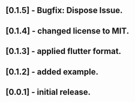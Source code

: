 ## [0.1.5] - Bugfix: Dispose Issue.

## [0.1.4] - changed license to MIT.

## [0.1.3] - applied flutter format.

## [0.1.2] - added example.

## [0.0.1] - initial release.
